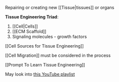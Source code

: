 Repairing or creating new [[Tissue|tissues]] or organs

**Tissue Engineering Triad**:
1. [[Cell|Cells]]
2. [[ECM Scaffold]]
3. Signaling molecules - growth factors

[[Cell Sources for Tissue Engineering]]

[[Cell Migration]] must be considered in the process

[[Prompt To Learn Tissue Engineering]]

May look into [this YouTube playlist](https://www.youtube.com/playlist?list=PLyqSpQzTE6M-Is9Ac-dLQqMf7Chp07OY7)
